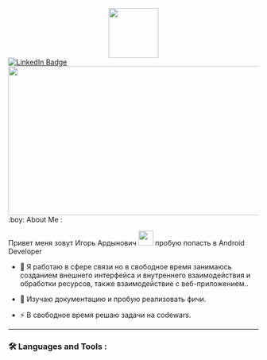 <div id="header" align="center">
  <img src="https://media.giphy.com/media/M9gbBd9nbDrOTu1Mqx/giphy.gif" width="100"/>
</div>

<div id="badges">
  <a href="https://www.linkedin.com/in/%D0%B8%D0%B3%D0%BE%D1%80%D1%8C-%D0%B0%D1%80%D0%B4%D1%8B%D0%BD%D0%BE%D0%B2%D0%B8%D1%87-521884236/">
    <img src="https://img.shields.io/badge/LinkedIn-blue?style=for-the-badge&logo=linkedin&logoColor=white" alt="LinkedIn Badge"/>
  </a>
</div>
<img src="https://komarev.com/ghpvc/?username=your-github-username&style=flat-square&color=blue" alt=""/>
<div align="center">
  <img src="https://media.giphy.com/media/dWesBcTLavkZuG35MI/giphy.gif" width="600" height="300"/>
</div>
:boy: About Me :

Привет меня зовут Игорь Ардынович <img src="https://github.githubassets.com/images/icons/emoji/unicode/1f9d4.png" width="30"> пробую попасть в Android Developer

- :telescope: Я работаю в сфере связи но в свободное время занимаюсь созданием внешнего интерфейса и внутреннего взаимодействия и обработки ресурсов, также взаимодействие с веб-приложением..

- :seedling: Изучаю документацию и пробую реализовать фичи.

- :zap: В свободное время решаю задачи на codewars.

---

### :hammer_and_wrench: Languages and Tools :
